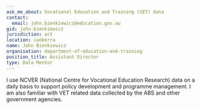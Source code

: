 ```yaml
---
ask_me_about: Vocational Education and Training (VET) data
contact:
  email: john.bienkiewicz@education.gov.au
gid: john-bienkiewicz
jurisdiction: act
location: canberra
name: John Bienkiewicz
organisation: department-of-education-and-training
position_title: Assistant Director
type: Data Mentor
---
```


I use NCVER (National Centre for Vocational Education Research) data on a daily basis to support policy development and programme management. I am also familiar with VET related data collected by the ABS and other government agencies.